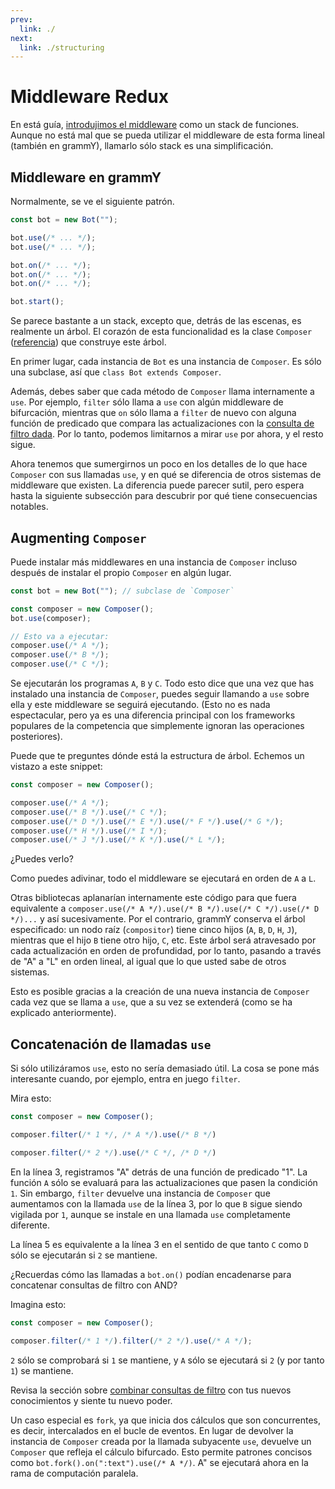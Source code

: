 ```yaml
---
prev:
  link: ./
next:
  link: ./structuring
---
```


# Middleware Redux

En está guía, [introdujimos el middleware](../guide/middleware) como un stack de funciones.
Aunque no está mal que se pueda utilizar el middleware de esta forma lineal (también en grammY), llamarlo sólo stack es una simplificación.

## Middleware en grammY

Normalmente, se ve el siguiente patrón.

```ts
const bot = new Bot("");

bot.use(/* ... */);
bot.use(/* ... */);

bot.on(/* ... */);
bot.on(/* ... */);
bot.on(/* ... */);

bot.start();
```

Se parece bastante a un stack, excepto que, detrás de las escenas, es realmente un árbol.
El corazón de esta funcionalidad es la clase `Composer` ([referencia](https://deno.land/x/grammy/mod.ts?s=Composer)) que construye este árbol.

En primer lugar, cada instancia de `Bot` es una instancia de `Composer`.
Es sólo una subclase, así que `class Bot extends Composer`.

Además, debes saber que cada método de `Composer` llama internamente a `use`.
Por ejemplo, `filter` sólo llama a `use` con algún middleware de bifurcación, mientras que `on` sólo llama a `filter` de nuevo con alguna función de predicado que compara las actualizaciones con la [consulta de filtro dada](../guide/filter-queries).
Por lo tanto, podemos limitarnos a mirar `use` por ahora, y el resto sigue.

Ahora tenemos que sumergirnos un poco en los detalles de lo que hace `Composer` con sus llamadas `use`, y en qué se diferencia de otros sistemas de middleware que existen.
La diferencia puede parecer sutil, pero espera hasta la siguiente subsección para descubrir por qué tiene consecuencias notables.

## Augmenting `Composer`

Puede instalar más middlewares en una instancia de `Composer` incluso después de instalar el propio `Composer` en algún lugar.

```ts
const bot = new Bot(""); // subclase de `Composer`

const composer = new Composer();
bot.use(composer);

// Esto va a ejecutar:
composer.use(/* A */);
composer.use(/* B */);
composer.use(/* C */);
```

Se ejecutarán los programas `A`, `B` y `C`.
Todo esto dice que una vez que has instalado una instancia de `Composer`, puedes seguir llamando a `use` sobre ella y este middleware se seguirá ejecutando.
(Esto no es nada espectacular, pero ya es una diferencia principal con los frameworks populares de la competencia que simplemente ignoran las operaciones posteriores).

Puede que te preguntes dónde está la estructura de árbol.
Echemos un vistazo a este snippet:

```ts
const composer = new Composer();

composer.use(/* A */);
composer.use(/* B */).use(/* C */);
composer.use(/* D */).use(/* E */).use(/* F */).use(/* G */);
composer.use(/* H */).use(/* I */);
composer.use(/* J */).use(/* K */).use(/* L */);
```

¿Puedes verlo?

Como puedes adivinar, todo el middleware se ejecutará en orden de `A` a `L`.

Otras bibliotecas aplanarían internamente este código para que fuera equivalente a `composer.use(/* A */).use(/* B */).use(/* C */).use(/* D */)...` y así sucesivamente.
Por el contrario, grammY conserva el árbol especificado: un nodo raíz (`compositor`) tiene cinco hijos (`A`, `B`, `D`, `H`, `J`), mientras que el hijo `B` tiene otro hijo, `C`, etc.
Este árbol será atravesado por cada actualización en orden de profundidad, por lo tanto, pasando a través de "A" a "L" en orden lineal, al igual que lo que usted sabe de otros sistemas.

Esto es posible gracias a la creación de una nueva instancia de `Composer` cada vez que se llama a `use`, que a su vez se extenderá (como se ha explicado anteriormente).

## Concatenación de llamadas `use`

Si sólo utilizáramos `use`, esto no sería demasiado útil.
La cosa se pone más interesante cuando, por ejemplo, entra en juego `filter`.

Mira esto:

```ts
const composer = new Composer();

composer.filter(/* 1 */, /* A */).use(/* B */)

composer.filter(/* 2 */).use(/* C */, /* D */)
```

En la línea 3, registramos "A" detrás de una función de predicado "1".
La función `A` sólo se evaluará para las actualizaciones que pasen la condición `1`.
Sin embargo, `filter` devuelve una instancia de `Composer` que aumentamos con la llamada `use` de la línea 3, por lo que `B` sigue siendo vigilada por `1`, aunque se instale en una llamada `use` completamente diferente.

La línea 5 es equivalente a la línea 3 en el sentido de que tanto `C` como `D` sólo se ejecutarán si `2` se mantiene.

¿Recuerdas cómo las llamadas a `bot.on()` podían encadenarse para concatenar consultas de filtro con AND?

Imagina esto:

```ts
const composer = new Composer();

composer.filter(/* 1 */).filter(/* 2 */).use(/* A */);
```

`2` sólo se comprobará si `1` se mantiene, y `A` sólo se ejecutará si `2` (y por tanto `1`) se mantiene.

Revisa la sección sobre [combinar consultas de filtro](../guide/filter-queries#combinacion-de-varias-consultas) con tus nuevos conocimientos y siente tu nuevo poder.

Un caso especial es `fork`, ya que inicia dos cálculos que son concurrentes, es decir, intercalados en el bucle de eventos.
En lugar de devolver la instancia de `Composer` creada por la llamada subyacente `use`, devuelve un `Composer` que refleja el cálculo bifurcado.
Esto permite patrones concisos como `bot.fork().on(":text").use(/* A */)`.
A" se ejecutará ahora en la rama de computación paralela.
